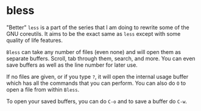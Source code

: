 # bless

"Better" `less` is a part of the series that I am doing to rewrite
some of the GNU coreutils. It aims to be the exact same as `less` except
with some quality of life features.

`Bless` can take any number of files (even none) and will open them as
separate buffers. Scroll, tab through them, search, and more. You can
even save buffers as well as the line number for later use.

If no files are given, or if you type `?`, it will open the internal
usage buffer which has all the commands that you can perform. You can
also do `O` to open a file from within `Bless`.

To open your saved buffers, you can do `C-o` and to save a buffer do `C-w`.
